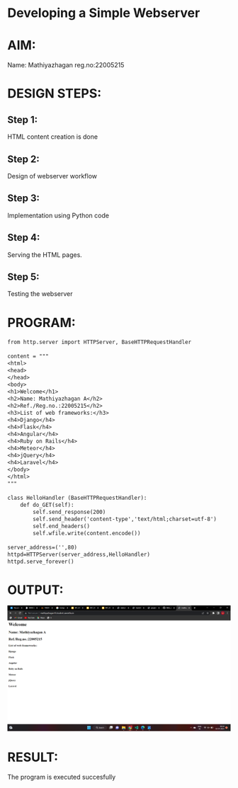 # Developing a Simple Webserver

# AIM:

Name: Mathiyazhagan
reg.no:22005215

# DESIGN STEPS:

## Step 1:

HTML content creation is done

## Step 2:

Design of webserver workflow

## Step 3:

Implementation using Python code

## Step 4:

Serving the HTML pages.

## Step 5:

Testing the webserver

# PROGRAM:
```
from http.server import HTTPServer, BaseHTTPRequestHandler

content = """
<html>
<head>
</head>
<body>
<h1>Welcome</h1>
<h2>Name: Mathiyazhagan A</h2>
<h2>Ref./Reg.no.:22005215</h2>
<h3>List of web frameworks:</h3>
<h4>Django</h4>
<h4>Flask</h4>
<h4>Angular</h4>
<h4>Ruby on Rails</h4>
<h4>Meteor</h4>
<h4>jQuery</h4>
<h4>Laravel</h4>
</body>
</html>
"""

class HelloHandler (BaseHTTPRequestHandler):
    def do_GET(self):
        self.send_response(200)
        self.send_header('content-type','text/html;charset=utf-8')
        self.end_headers()
        self.wfile.write(content.encode())

server_address=('',80)
httpd=HTTPServer(server_address,HelloHandler)
httpd.serve_forever()
```
# OUTPUT:


![](img.png.png)

# RESULT:

The program is executed succesfully

